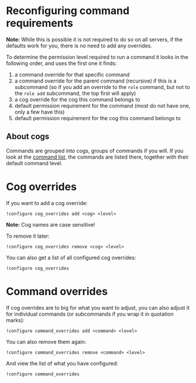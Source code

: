 # Reconfiguring command requirements

**Note:** While this is possible it is not required to do so on all servers, if the defaults work for you, there is no need to add any overrides.

To determine the permission level required to run a command it looks in the following order, and uses the first one it finds:

1. a command override for that specific command
2. a command override for the parent command (recursive) if this is a subcommand (so if you add an override to the `role` command, but not to the `role add` subcommand, the top first will apply)
3. a cog override for the cog this command belongs to
4. default permission requirement for the command (most do not have one, only a few have this)
5. default permission requirement for the cog this command belongs to

## About cogs

Commands are grouped into cogs, groups of commands if you will. If you look at the [command list](../../commands), the commands are listed there, together with their default command level.

# Cog overrides

If you want to add a cog override:

```
!configure cog_overrides add <cog> <level>
```

**Note:** Cog names are case sensitive!

To remove it later:

```
!configure cog_overrides remove <cog> <level>
```

You can also get a list of all configured cog overrides:

```
!configure cog_overrides
```

# Command overrides

If cog overrides are to big for what you want to adjust, you can also adjust it for individual commands (or subcommands if you wrap it in quotation marks):

```
!configure command_overrides add <command> <level>
```

You can also remove them again:

```
!configure command_overrides remove <command> <level>
```

And view the list of what you have configured:

```
!configure command_overrides
```
